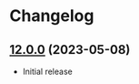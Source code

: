 # Changelog

## [12.0.0](https://github.com/primefaces/primefaces-sass-theme/tree/12.0.0) (2023-05-08)

- Initial release